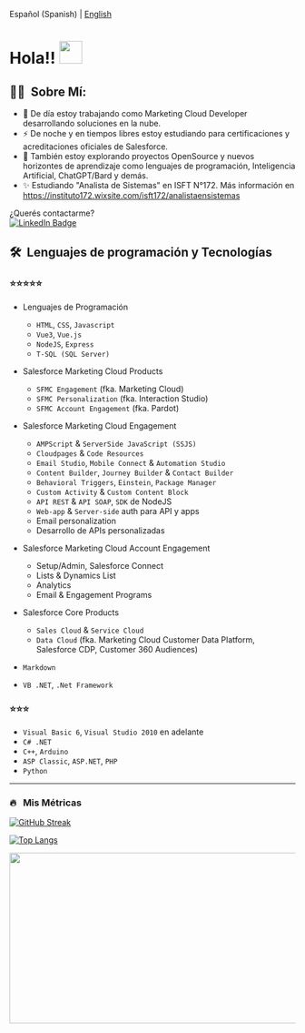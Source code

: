 
Español (Spanish) | <a href="https://www.linkedin.com/in/pablofacciano">English</a>

<h1>Hola!! <img src="https://media.giphy.com/media/hvRJCLFzcasrR4ia7z/giphy.gif" width="40"></h1>

## 👨‍💻 &nbsp;Sobre Mí:

- 🔭 De día estoy trabajando como Marketing Cloud Developer desarrollando soluciones en la nube.
- ⚡ De noche y en tiempos libres estoy estudiando para certificaciones y acreditaciones oficiales de Salesforce.
- 🌱 También estoy explorando proyectos OpenSource y nuevos horizontes de aprendizaje como lenguajes de programación, Inteligencia Artificial, ChatGPT/Bard y demás.
- ✨ Estudiando "Analista de Sistemas" en ISFT N°172. Más información en https://instituto172.wixsite.com/isft172/analistaensistemas

<p>¿Querés contactarme?<br><a href="https://www.linkedin.com/in/pablofacciano"><img src="https://img.shields.io/badge/LinkedIn-blue?style=for-the-badge&logo=linkedin&logoColor=white" alt="LinkedIn Badge"></a></p>


## 🛠 &nbsp;Lenguajes de programación y Tecnologías

### ⭐⭐⭐⭐⭐

- Lenguajes de Programación
  - `HTML`, `CSS`, `Javascript`
  - `Vue3`, `Vue.js`
  - `NodeJS`, `Express`
  - `T-SQL (SQL Server)`

- Salesforce Marketing Cloud Products
  - `SFMC Engagement` (fka. Marketing Cloud)
  - `SFMC Personalization` (fka. Interaction Studio)
  - `SFMC Account Engagement` (fka. Pardot)

- Salesforce Marketing Cloud Engagement
  - `AMPScript` & `ServerSide JavaScript (SSJS)`
  - `Cloudpages` & `Code Resources`
  - `Email Studio`, `Mobile Connect` & `Automation Studio`
  - `Content Builder`, `Journey Builder` & `Contact Builder`
  - `Behavioral Triggers`, `Einstein`, `Package Manager`
  - `Custom Activity` & `Custom Content Block`
  - `API REST` & `API SOAP`, `SDK` de NodeJS
  - `Web-app` & `Server-side` auth para API y apps
  - Email personalization
  - Desarrollo de APIs personalizadas
  

- Salesforce Marketing Cloud Account Engagement
  - Setup/Admin, Salesforce Connect
  - Lists & Dynamics List
  - Analytics
  - Email & Engagement Programs

- Salesforce Core Products
  - `Sales Cloud` & `Service Cloud`
  - `Data Cloud` (fka. Marketing Cloud Customer Data Platform, Salesforce CDP, Customer 360 Audiences)

- `Markdown`
- `VB .NET`, `.Net Framework`

### ⭐⭐⭐

- `Visual Basic 6`, `Visual Studio 2010` en adelante
- `C# .NET`
- `C++`, `Arduino`
- `ASP Classic`, `ASP.NET`, `PHP`
- `Python`


----

### 🔥 &nbsp; Mis Métricas


[![GitHub Streak](http://github-readme-streak-stats.herokuapp.com?user=pablofacciano&theme=dark&background=000000)](https://git.io/streak-stats)


[![Top Langs](https://github-readme-stats.vercel.app/api/top-langs/?username=pablofacciano&layout=compact&theme=vision-friendly-dark)](https://github.com/anuraghazra/github-readme-stats)


<img src="https://media.giphy.com/media/dWesBcTLavkZuG35MI/giphy.gif" width="600" height="300"  />